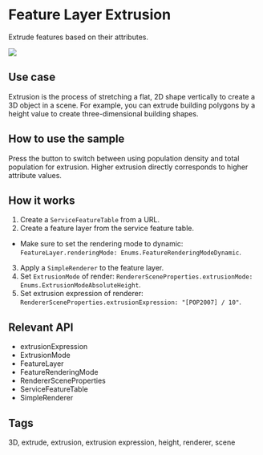 # Feature Layer Extrusion

Extrude features based on their attributes.

![](screenshot.png)

## Use case

Extrusion is the process of stretching a flat, 2D shape vertically to create a 3D object in a scene. For example, you can extrude building polygons by a height value to create three-dimensional building shapes.

## How to use the sample

Press the button to switch between using population density and total population for extrusion. Higher extrusion directly corresponds to higher attribute values.

## How it works

1. Create a `ServiceFeatureTable` from a URL.
2. Create a feature layer from the service feature table.
  * Make sure to set the rendering mode to dynamic: `FeatureLayer.renderingMode: Enums.FeatureRenderingModeDynamic`.
3. Apply a `SimpleRenderer` to the feature layer.
4. Set `ExtrusionMode` of render: `RendererSceneProperties.extrusionMode: Enums.ExtrusionModeAbsoluteHeight`.
5. Set extrusion expression of renderer:  `RendererSceneProperties.extrusionExpression: "[POP2007] / 10"`.

## Relevant API

* extrusionExpression
* ExtrusionMode
* FeatureLayer
* FeatureRenderingMode
* RendererSceneProperties
* ServiceFeatureTable
* SimpleRenderer

## Tags

3D, extrude, extrusion, extrusion expression, height, renderer, scene
